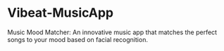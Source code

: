 # Vibeat-MusicApp
Music Mood Matcher: An innovative music app that matches the perfect songs to your mood based on facial recognition.
